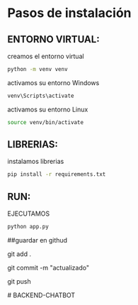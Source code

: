 # Pasos de instalación

## ENTORNO VIRTUAL:
creamos el entorno virtual
```sh
python -m venv venv
```

activamos su entorno Windows
```sh
venv\Scripts\activate
```
activamos su entorno Linux
```sh
source venv/bin/activate
```

## LIBRERIAS:
instalamos librerias

```sh
pip install -r requirements.txt
```

## RUN:
EJECUTAMOS

```sh
python app.py
```


##guardar en githud

git add .

git commit -m "actualizado"

git push


#   B A C K E N D - C H A T B O T 
 
 



